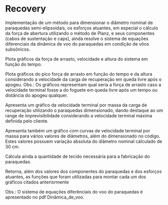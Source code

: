# Recovery
Implementação de um método para dimensionar o diâmetro nominal de paraquedas semi-elipsoidais, os esforços atuantes, em especial o cálculo da força de abertura utilizando o método de Planz, e seus componentes (cabos de sustentação e caps), ainda resolve o sistema de equações diferenciais da dinâmica de voo do paraquedas em condição de vôos subsônicos. 

Plota gráficos da força de arrasto, velocidade e altura do sistema em função do tempo.

Plota gráficos do pico força de arrasto em função do tempo e da altura considerando a velocidade da carga de recuperação em queda livre após o apogeu.
Obs.: Os gráficos representam qual seria a força de arrasto caso a velocidade terminal fosse a do foguete em queda livre após um tempo ou distância do apogeu qualquer.

Apresenta um gráfico da velocidade terminal por massa da carga de recuperação utilizando o paraquedas dimensionado, dando destaque ao um range de imprevisibilidade considerando a velocidade terminal máxima definida pelo cliente.

Apresenta também um gráfico com curvas de velocidade terminal por massa para vários valores de diâmetros, além do dimensionado no código. Estes valores possuem variação absoluta do diâmetro nominal cálculado de 30 cm.

Cálcula ainda a quantidade de tecido necessária para a fabricação do paraquedas.

Retorna, além dos valores dos componentes do paraquedas e dos esforços atuantes, as funções que foram utilizadas para montar cada um dos gráficos citados anteriormente

Obs.: O sistema de equações diferênciais do voo do paraquedas é apresentado no pdf Dinâmica_de_voo.
